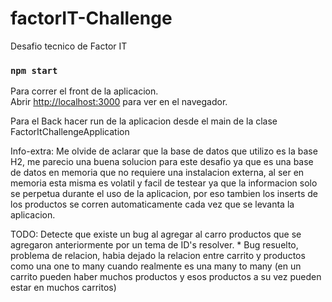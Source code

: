 # factorIT-Challenge
Desafio tecnico de Factor IT

### `npm start`

Para correr el front de la aplicacion.\
Abrir [http://localhost:3000](http://localhost:3000) para ver en el navegador.

Para el Back hacer run de la aplicacion desde el main de la clase FactorItChallengeApplication

Info-extra: Me olvide de aclarar que la base de datos que utilizo es la base H2, me parecio una buena solucion para este desafio ya que es una base de datos en memoria que no requiere una instalacion externa, al ser en memoria esta misma es volatil y facil de testear ya que la informacion solo se perpetua durante el uso de la aplicacion, por eso tambien los inserts de los productos se corren automaticamente cada vez que se levanta la aplicacion.

TODO: Detecte que existe un bug al agregar al carro productos que se agregaron anteriormente por un tema de ID's resolver. * Bug resuelto, problema de relacion, habia dejado la relacion entre carrito y productos como una one to many cuando realmente es una many to many (en un carrito pueden haber muchos productos y esos productos a su vez pueden estar en muchos carritos)

